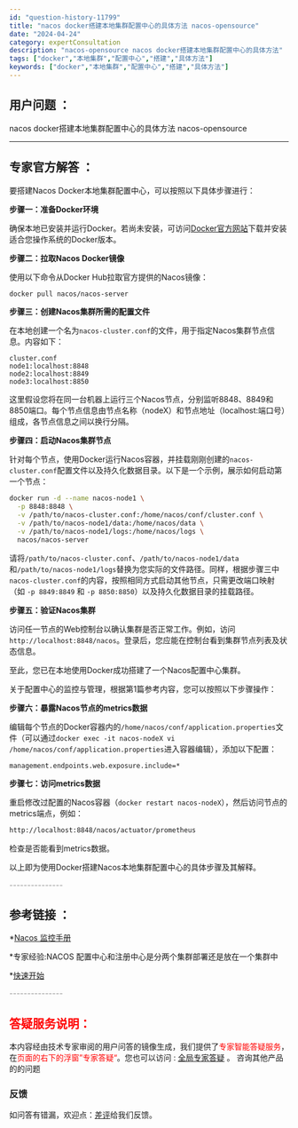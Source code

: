 ```yaml
---
id: "question-history-11799"
title: "nacos docker搭建本地集群配置中心的具体方法 nacos-opensource"
date: "2024-04-24"
category: expertConsultation
description: "nacos-opensource nacos docker搭建本地集群配置中心的具体方法"
tags: ["docker","本地集群","配置中心","搭建","具体方法"]
keywords: ["docker","本地集群","配置中心","搭建","具体方法"]
---
```


## 用户问题 ： 
 nacos docker搭建本地集群配置中心的具体方法
 nacos-opensource 

---------------
## 专家官方解答 ：

要搭建Nacos Docker本地集群配置中心，可以按照以下具体步骤进行：

**步骤一：准备Docker环境**

确保本地已安装并运行Docker。若尚未安装，可访问[Docker官方网站](https://www.docker.com/)下载并安装适合您操作系统的Docker版本。

**步骤二：拉取Nacos Docker镜像**

使用以下命令从Docker Hub拉取官方提供的Nacos镜像：

```bash
docker pull nacos/nacos-server
```

**步骤三：创建Nacos集群所需的配置文件**

在本地创建一个名为`nacos-cluster.conf`的文件，用于指定Nacos集群节点信息。内容如下：

```properties
cluster.conf
node1:localhost:8848
node2:localhost:8849
node3:localhost:8850
```

这里假设您将在同一台机器上运行三个Nacos节点，分别监听8848、8849和8850端口。每个节点信息由节点名称（nodeX）和节点地址（localhost:端口号）组成，各节点信息之间以换行分隔。

**步骤四：启动Nacos集群节点**

针对每个节点，使用Docker运行Nacos容器，并挂载刚刚创建的`nacos-cluster.conf`配置文件以及持久化数据目录。以下是一个示例，展示如何启动第一个节点：

```bash
docker run -d --name nacos-node1 \
  -p 8848:8848 \
  -v /path/to/nacos-cluster.conf:/home/nacos/conf/cluster.conf \
  -v /path/to/nacos-node1/data:/home/nacos/data \
  -v /path/to/nacos-node1/logs:/home/nacos/logs \
  nacos/nacos-server
```

请将`/path/to/nacos-cluster.conf`、`/path/to/nacos-node1/data`和`/path/to/nacos-node1/logs`替换为您实际的文件路径。同样，根据步骤三中`nacos-cluster.conf`的内容，按照相同方式启动其他节点，只需更改端口映射（如 `-p 8849:8849` 和 `-p 8850:8850`）以及持久化数据目录的挂载路径。

**步骤五：验证Nacos集群**

访问任一节点的Web控制台以确认集群是否正常工作。例如，访问 `http://localhost:8848/nacos`。登录后，您应能在控制台看到集群节点列表及状态信息。

至此，您已在本地使用Docker成功搭建了一个Nacos配置中心集群。

关于配置中心的监控与管理，根据第1篇参考内容，您可以按照以下步骤操作：

**步骤六：暴露Nacos节点的metrics数据**

编辑每个节点的Docker容器内的`/home/nacos/conf/application.properties`文件（可以通过`docker exec -it nacos-nodeX vi /home/nacos/conf/application.properties`进入容器编辑），添加以下配置：

```properties
management.endpoints.web.exposure.include=*
```

**步骤七：访问metrics数据**

重启修改过配置的Nacos容器（`docker restart nacos-nodeX`），然后访问节点的metrics端点，例如：

```bash
http://localhost:8848/nacos/actuator/prometheus
```

检查是否能看到metrics数据。

以上即为使用Docker搭建Nacos本地集群配置中心的具体步骤及其解释。


<font color="#949494">---------------</font> 


## 参考链接 ：

*[Nacos 监控手册](https://nacos.io/docs/latest/guide/admin/monitor-guide)
 
 *专家经验:NACOS 配置中心和注册中心是分两个集群部署还是放在一个集群中 
 
 *[快速开始](https://github.com/spring-cloud-alibaba-group/spring-cloud-alibaba-group.github.io/tree/master/i18n/zh-cn/docusaurus-plugin-content-docs/current/user-guide/nacos/quick-start.md)


 <font color="#949494">---------------</font> 
 


## <font color="#FF0000">答疑服务说明：</font> 

本内容经由技术专家审阅的用户问答的镜像生成，我们提供了<font color="#FF0000">专家智能答疑服务</font>，在<font color="#FF0000">页面的右下的浮窗”专家答疑“</font>。您也可以访问 : [全局专家答疑](https://opensource.alibaba.com/chatBot) 。 咨询其他产品的的问题

### 反馈
如问答有错漏，欢迎点：[差评](https://ai.nacos.io/user/feedbackByEnhancerGradePOJOID?enhancerGradePOJOId=11804)给我们反馈。

